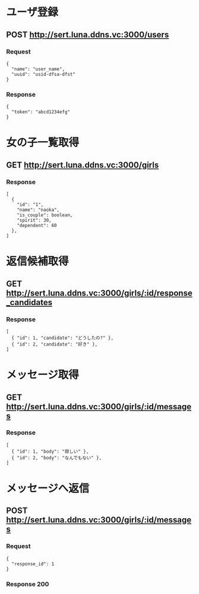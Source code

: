 # ユーザ登録

## POST http://sert.luna.ddns.vc:3000/users

### Request

```
{
  "name": "user_name",
  "uuid": "usid-dfsa-dfst"
}
```

### Response

```
{
  "token": "abcd1234efg"
}
```

# 女の子一覧取得

## GET http://sert.luna.ddns.vc:3000/girls

### Response

```
[
  {
    "id": "1",
    "name": "naoka",
    "is_couple": boolean,
    "spirit": 30,
    "dependent": 60
  },
]
```

# 返信候補取得

## GET http://sert.luna.ddns.vc:3000/girls/:id/response_candidates

### Response

```
[
  { "id": 1, "candidate": "どうしたの?" },
  { "id": 2, "candidate": "好き" },
]
```

# メッセージ取得

## GET http://sert.luna.ddns.vc:3000/girls/:id/messages

### Response

```
[
  { "id": 1, "body": "寂しい" },
  { "id": 2, "body": "なんでもない" },
]
```

# メッセージへ返信

## POST http://sert.luna.ddns.vc:3000/girls/:id/messages

### Request

```
{
  "response_id": 1
}
```

### Response 200
